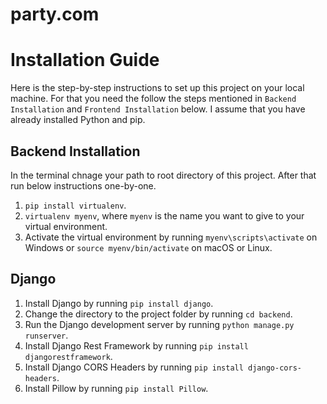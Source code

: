 # party.com

# Installation Guide

Here is the step-by-step instructions to set up this project on your local machine. For that you need the follow the steps mentioned in `Backend Installation` and `Frontend Installation` below. I assume that you have already installed Python and pip.


## Backend Installation
In the terminal chnage your path to root directory of this project. After that run below instructions one-by-one.
1. `pip install virtualenv`.
2. `virtualenv myenv`, where `myenv` is the name you want to give to your virtual environment.
3. Activate the virtual environment by running `myenv\scripts\activate` on Windows or `source myenv/bin/activate` on macOS or Linux.

## Django

1. Install Django by running `pip install django`.
3. Change the directory to the project folder by running `cd backend`.
4. Run the Django development server by running `python manage.py runserver`.
1. Install Django Rest Framework by running `pip install djangorestframework`.
1. Install Django CORS Headers by running `pip install django-cors-headers`.
3. Install Pillow by running `pip install Pillow`.

